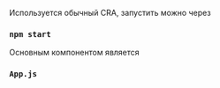 Используется обычный CRA, запустить можно через

### `npm start`

Основным компонентом является

### `App.js`
